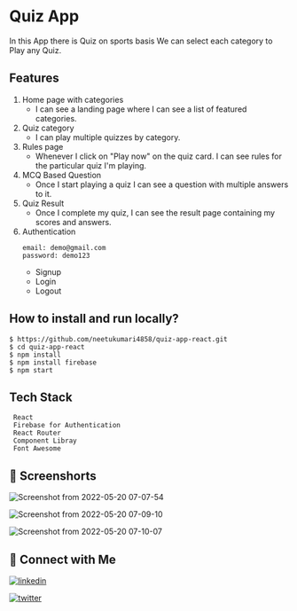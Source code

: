 # Quiz App

In this App there is Quiz on sports basis We can select each category to Play any Quiz.

## Features

1. Home page with categories
   - I can see a landing page where I can see a list of featured categories.
2. Quiz category
   - I can play multiple quizzes by category.
3. Rules page
   - Whenever I click on "Play now" on the quiz card. I can see rules for the particular quiz I'm playing.
4. MCQ Based Question
   - Once I start playing a quiz I can see a question with multiple answers to it.
5. Quiz Result
   - Once I complete my quiz, I can see the result page containing my scores and answers.
6. Authentication
    ```
    email: demo@gmail.com
    password: demo123
     ```
    - Signup
    - Login
    - Logout
## How to install and run locally?
```
$ https://github.com/neetukumari4858/quiz-app-react.git
$ cd quiz-app-react 
$ npm install
$ npm install firebase
$ npm start
```
## Tech Stack
```
 React
 Firebase for Authentication
 React Router
 Component Libray
 Font Awesome
```

## 🔗 Screenshorts

![Screenshot from 2022-05-20 07-07-54](https://user-images.githubusercontent.com/90403664/169433116-aab33959-a4f9-4717-8c77-5a9962507244.png)

![Screenshot from 2022-05-20 07-09-10](https://user-images.githubusercontent.com/90403664/169433131-5780861c-d179-429e-9844-f41c5772fa16.png)

![Screenshot from 2022-05-20 07-10-07](https://user-images.githubusercontent.com/90403664/169433146-158e82c1-baf0-4981-a25f-f718d4f7e550.png)

## 🔗 Connect with Me

[![linkedin](https://img.shields.io/badge/linkedin-0A66C2?style=for-the-badge&logo=linkedin&logoColor=white)](https://www.linkedin.com/in/neetu-kumari-261244227/)

[![twitter](https://img.shields.io/badge/twitter-1DA1F2?style=for-the-badge&logo=twitter&logoColor=white)](https://twitter.com/NeetuKu27618407)
